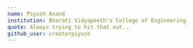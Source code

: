 ```yaml
---
name: Piyush Anand 
institution: Bharati Vidyapeeth's College of Engineering
quote: Always trying to hit that out...
github_user: creatorpiyush
---
```

